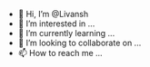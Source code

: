 - 👋 Hi, I’m @Livansh
- 👀 I’m interested in ...
- 🌱 I’m currently learning ...
- 💞️ I’m looking to collaborate on ...
- 📫 How to reach me ...

<!---
Livansh/Livansh is a ✨ special ✨ repository because its `README.md` (this file) appears on your GitHub profile.
You can click the Preview link to take a look at your changes.
--->
